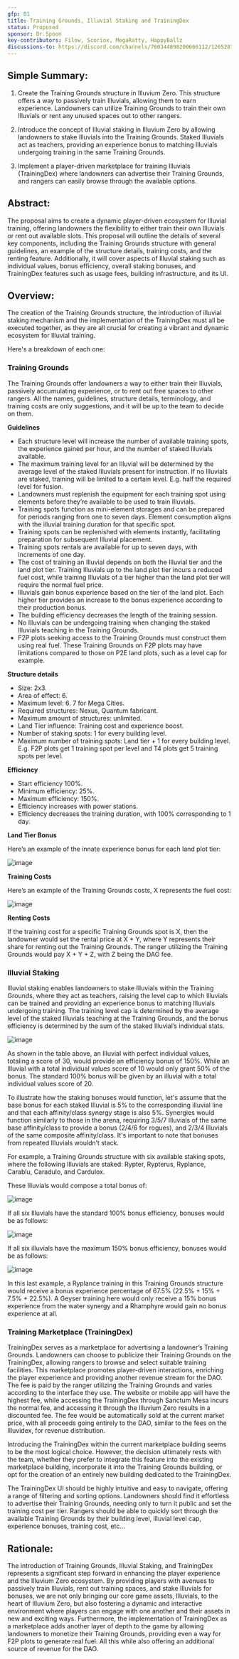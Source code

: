 ```yaml
---
gfp: 01
title: Training Grounds, Illuvial Staking and TrainingDex
status: Proposed
sponsor: Dr.Spoon
key-contributors: Filow, Scoriox, MegaRatty, HappyBallz
discussions-to: https://discord.com/channels/760344898200666112/1265287128095395861
---
```


## Simple Summary:
1) Create the Training Grounds structure in Illuvium Zero. This structure offers a way to passively train Illuvials, allowing them to earn experience. Landowners can utilize Training Grounds to train their own Illuvials or rent any unused spaces out to other rangers.

2) Introduce the concept of Illuvial staking in Illuvium Zero by allowing landowners to stake Illuvials into the Training Grounds. Staked Illuvials act as teachers, providing an experience bonus to matching Illuvials undergoing training in the same Training Grounds.

3) Implement a player-driven marketplace for training Illuvials (TrainingDex) where landowners can advertise their Training Grounds, and rangers can easily browse through the available options.

## Abstract:
The proposal aims to create a dynamic player-driven ecosystem for Illuvial training, offering landowners the flexibility to either train their own Illuvials or rent out available slots. This proposal will outline the details of several key components, including the Training Grounds structure with general guidelines, an example of the structure details, training costs, and the renting feature. Additionally, it will cover aspects of Illuvial staking such as individual values, bonus efficiency, overall staking bonuses, and TrainingDex features such as usage fees, building infrastructure, and its UI.

## Overview:
The creation of the Training Grounds structure, the introduction of illuvial staking mechanism and the implementation of the TrainingDex must all be executed together, as they are all crucial for creating a vibrant and dynamic ecosystem for Illuvial training.

Here's a breakdown of each one:


### Training Grounds
The Training Grounds offer landowners a way to either train their Illuvials, passively accumulating experience, or to rent out free spaces to other rangers. All the names, guidelines, structure details, terminology, and training costs are only suggestions, and it will be up to the team to decide on them.

**Guidelines**

- Each structure level will increase the number of available training spots, the experience gained per hour, and the number of staked Illuvials available.
- The maximum training level for an Illuvial will be determined by the average level of the staked Illuvials present for instruction. If no Illuvials are staked, training will be limited to a certain level. E.g. half the required level for fusion.
- Landowners must replenish the equipment for each training spot using elements before they’re available to be used to train Illuvials.
- Training spots function as mini-element storages and can be prepared for periods ranging from one to seven days. Element consumption aligns with the illuvial training duration for that specific spot.
- Training spots can be replenished with elements instantly, facilitating preparation for subsequent Illuvial placement.
- Training spots rentals are available for up to seven days, with increments of one day.
- The cost of training an Illuvial depends on both the Illuvial tier and the land plot tier. Training Illuvials up to the land plot tier incurs a reduced fuel cost, while training Illuvials of a tier higher than the land plot tier will require the normal fuel price.
- Illuvials gain bonus experience based on the tier of the land plot. Each higher tier provides an increase to the bonus experience according to their production bonus.
- The building efficiency decreases the length of the training session.
- No Illuvials can be undergoing training when changing the staked Illuvials teaching in the Training Grounds.
- F2P plots seeking access to the Training Grounds must construct them using real fuel. These Training Grounds on F2P plots may have limitations compared to those on P2E land plots, such as a level cap for example.

**Structure details**

- Size: 2x3.
- Area of effect: 6.
- Maximum level: 6. 7 for Mega Cities.
- Required structures: Nexus, Quantum fabricant.
- Maximum amount of structures: unlimited.
- Land Tier influence: Training cost and experience boost.
- Number of staking spots: 1 for every building level.
- Maximum number of training spots: Land tier + 1 for every building level. E.g. F2P plots get 1 training spot per level and T4 plots get 5 training spots per level.

**Efficiency**

- Start efficiency 100%.
- Minimum efficiency: 25%.
- Maximum efficiency: 150%.
- Efficiency increases with power stations.
- Efficiency decreases the training duration, with 100% corresponding to 1 day.

**Land Tier Bonus**

Here’s an example of the innate experience bonus for each land plot tier:

![image](https://github.com/Jaganite/IIPs/assets/171840128/45b79038-1919-4508-8676-d83e43b65cbe)

**Training Costs**

Here’s an example of the Training Grounds costs, X represents the fuel cost:

![image](https://github.com/Jaganite/IIPs/assets/171840128/9807bde9-d9ef-4c13-85ba-2101e50ca190)

**Renting Costs**

If the training cost for a specific Training Grounds spot is X, then the landowner would set the rental price at X + Y, where Y represents their share for renting out the Training Grounds. The ranger utilizing the Training Grounds would pay X + Y + Z, with Z being the DAO fee.


### Illuvial Staking
Illuvial staking enables landowners to stake Illuvials within the Training Grounds, where they act as teachers, raising the level cap to which Illuvials can be trained and providing an experience bonus to matching Illuvials undergoing training. The training level cap is determined by the average level of the staked Illuvials teaching at the Training Grounds, and the bonus efficiency is determined by the sum of the staked Illuvial’s individual stats.

![image](https://github.com/Jaganite/IIPs/assets/171840128/ebbcb79d-6eeb-4168-ab00-a243def055ea)

As shown in the table above, an Illuvial with perfect individual values, totaling a score of 30, would provide an efficiency bonus of 150%. While an Illuvial with a total individual values score of 10 would only grant 50% of the bonus. The standard 100% bonus will be given by an illuvial with a total individual values score of 20.

To illustrate how the staking bonuses would function, let's assume that the base bonus for each staked Illuvial is 5% to the corresponding illuvial line and that each affinity/class synergy stage is also 5%. Synergies would function similarly to those in the arena, requiring 3/5/7 Illuvials of the same base affinity/class to provide a bonus (2/4/6 for rogues), and 2/3/4 Illuvials of the same composite affinity/class. It's important to note that bonuses from repeated Illuvials wouldn’t stack.

For example, a Training Grounds structure with six available staking spots, where the following Illuvials are staked: Rypter, Rypterus, Ryplance, Carablu, Caradulo, and Cardulox.

These Illuvials would compose a total bonus of:

![image](https://github.com/Jaganite/IIPs/assets/171840128/ec121007-100f-49ae-b994-e578ebca763b)

If all six Illuvials have the standard 100% bonus efficiency, bonuses would be as follows:

![image](https://github.com/Jaganite/IIPs/assets/171840128/a9018ea9-c3e0-4815-9433-833dcc70bbb8)

If all six illuvials have the maximum 150% bonus efficiency, bonuses would be as follows:

![image](https://github.com/Jaganite/IIPs/assets/171840128/6e2624f8-2965-4363-9a72-a4d9d2fdc5e0)

In this last example, a Ryplance training in this Training Grounds structure would receive a bonus experience percentage of 67.5% (22.5% + 15% + 7.5% + 22.5%). A Geyser training here would only receive a 15% bonus experience from the water synergy and a Rhamphyre would gain no bonus experience at all.


### Training Marketplace (TrainingDex)
TrainingDex serves as a marketplace for advertising a landowner’s Training Grounds. Landowners can choose to publicize their Training Grounds on the TrainingDex, allowing rangers to browse and select suitable training facilities. This marketplace promotes player-driven interactions, enriching the player experience and providing another revenue stream for the DAO. The fee is paid by the ranger utilizing the Training Grounds and varies according to the interface they use. The website or mobile app will have the highest fee, while accessing the TrainingDex through Sanctum Mesa incurs the normal fee, and accessing it through the Illuvium Zero results in a discounted fee. The fee would be automatically sold at the current market price, with all proceeds going entirely to the DAO, similar to the fees on the Illuvidex, for revenue distribution.

Introducing the TrainingDex within the current marketplace building seems to be the most logical choice. However, the decision ultimately rests with the team, whether they prefer to integrate this feature into the existing marketplace building, incorporate it into the Training Grounds building, or opt for the creation of an entirely new building dedicated to the TrainingDex.

The TrainingDex UI should be highly intuitive and easy to navigate, offering a range of filtering and sorting options. Landowners should find it effortless to advertise their Training Grounds, needing only to turn it public and set the training cost per tier. Rangers should be able to quickly sort through the available Training Grounds by their building level, illuvial level cap, experience bonuses, training cost, etc…

## Rationale:
The introduction of Training Grounds, Illuvial Staking, and TrainingDex represents a significant step forward in enhancing the player experience and the Illuvium Zero ecosystem. By providing players with avenues to passively train Illuvials, rent out training spaces, and stake Illuvials for bonuses, we are not only bringing our core game assets, Illuvials, to the heart of Illuvium Zero, but also fostering a dynamic and interactive environment where players can engage with one another and their assets in new and exciting ways. Furthermore, the implementation of TrainingDex as a marketplace adds another layer of depth to the game by allowing landowners to monetize their Training Grounds, providing even a way for F2P plots to generate real fuel. All this while also offering an additional source of revenue for the DAO.
